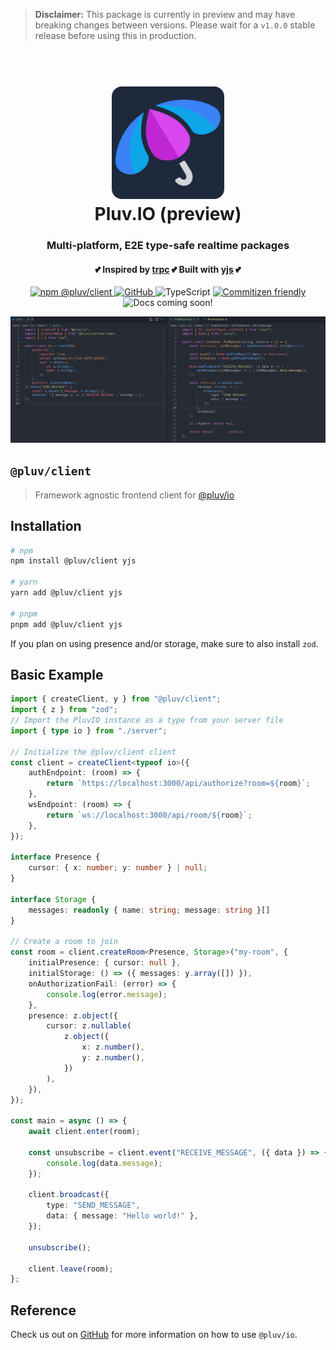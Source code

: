 > **Disclaimer:**
> This package is currently in preview and may have breaking changes between versions. Please wait for a `v1.0.0` stable release before using this in production.

<h1 align="center">
  <br>
  <img src="https://github.com/pluv-io/pluv/blob/master/assets/pluv-icon-192x192.png?raw=true" alt="Pluv.IO" width="180" style="border-radius:16px">
  <br>
  Pluv.IO (preview)
  <br>
</h1>

<h3 align="center">Multi-platform, E2E type-safe realtime packages</h3>
<h4 align="center">💕 Inspired by <a href="https://trpc.io">trpc</a> 💕 Built with <a href="https://docs.yjs.dev/">yjs</a> 💕</h4>

<p align="center">
  <a href="https://www.npmjs.com/package/@pluv/client">
    <img src="https://img.shields.io/npm/v/@pluv/client" alt="npm @pluv/client" />
  </a>
  <a href="https://github.com/pluv-io/pluv/blob/master/LICENSE">
    <img alt="GitHub" src="https://img.shields.io/github/license/pluv-io/pluv" alt="License MIT" />
  </a>
  <img src="https://badgen.net/badge/-/TypeScript?icon=typescript&label&labelColor=blue&color=555555" alt="TypeScript">
  <a href="https://commitizen.github.io/cz-cli/">
    <img src="https://img.shields.io/badge/commitizen-friendly-brightgreen.svg" alt="Commitizen friendly" />
  </a>
  <img src="https://img.shields.io/badge/docs-coming%20soon!-blue" alt="Docs coming soon!" />
</p>

<img src="https://github.com/pluv-io/pluv/blob/master/assets/demo-events.gif?raw=true" alt="Demo" />

## `@pluv/client`

> Framework agnostic frontend client for [@pluv/io](https://img.shields.io/npm/v/@pluv/io)

## Installation

```bash
# npm
npm install @pluv/client yjs

# yarn
yarn add @pluv/client yjs

# pnpm
pnpm add @pluv/client yjs
```

If you plan on using presence and/or storage, make sure to also install `zod`.

## Basic Example

```ts
import { createClient, y } from "@pluv/client";
import { z } from "zod";
// Import the PluvIO instance as a type from your server file
import { type io } from "./server";

// Initialize the @pluv/client client
const client = createClient<typeof io>({
    authEndpoint: (room) => {
        return `https://localhost:3000/api/authorize?room=${room}`;
    },
    wsEndpoint: (room) => {
        return `ws://localhost:3000/api/room/${room}`;
    },
});

interface Presence {
    cursor: { x: number; y: number } | null;
}

interface Storage {
    messages: readonly { name: string; message: string }[]
}

// Create a room to join
const room = client.createRoom<Presence, Storage>("my-room", {
    initialPresence: { cursor: null },
    initialStorage: () => ({ messages: y.array([]) }),
    onAuthorizationFail: (error) => {
        console.log(error.message);
    },
    presence: z.object({
        cursor: z.nullable(
            z.object({
                x: z.number(),
                y: z.number(),
            })
        ),
    }),
});

const main = async () => {
    await client.enter(room);

    const unsubscribe = client.event("RECEIVE_MESSAGE", ({ data }) => {
        console.log(data.message);
    });

    client.broadcast({
        type: "SEND_MESSAGE",
        data: { message: "Hello world!" },
    });

    unsubscribe();

    client.leave(room);
};
```

## Reference

Check us out on [GitHub](https://github.com/pluv-io/pluv) for more information on how to use `@pluv/io`.
